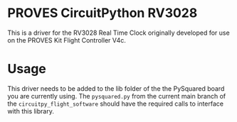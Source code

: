# PROVES CircuitPython RV3028
This is a driver for the RV3028 Real Time Clock originally developed for use on the PROVES Kit Flight Controller V4c.

# Usage 
This driver needs to be added to the lib folder of the the PySquared board you are currently using. The `pysquared.py` from the current main branch of the `circuitpy_flight_software` should have the required calls to interface with this library. 
